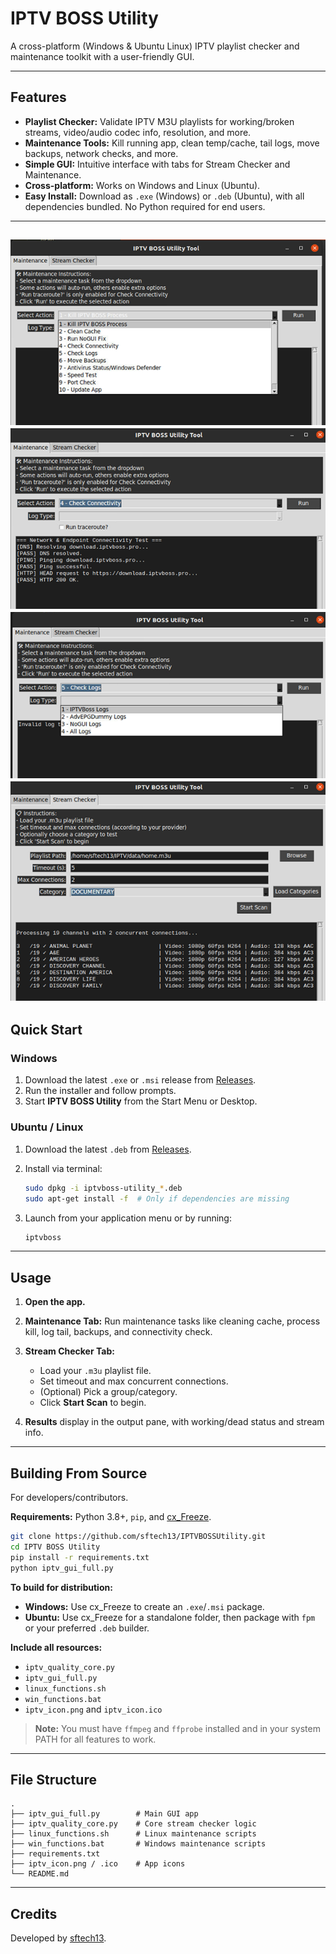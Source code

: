 # IPTV BOSS Utility

A cross-platform (Windows & Ubuntu Linux) IPTV playlist checker and maintenance toolkit with a user-friendly GUI.


---

## Features

* **Playlist Checker:** Validate IPTV M3U playlists for working/broken streams, video/audio codec info, resolution, and more.
* **Maintenance Tools:** Kill running app, clean temp/cache, tail logs, move backups, network checks, and more.
* **Simple GUI:** Intuitive interface with tabs for Stream Checker and Maintenance.
* **Cross-platform:** Works on Windows and Linux (Ubuntu).
* **Easy Install:** Download as `.exe` (Windows) or `.deb` (Ubuntu), with all dependencies bundled. No Python required for end users.

---
![alt text](assets/1.png)
![alt text](assets/2.png)
![alt text](assets/3.png)
![alt text](assets/4.png)
---


## Quick Start

### Windows

1. Download the latest `.exe` or `.msi` release from [Releases](https://github.com/sftech13/IPTVBOSSUtility/releases).
2. Run the installer and follow prompts.
3. Start **IPTV BOSS Utility** from the Start Menu or Desktop.

### Ubuntu / Linux

1. Download the latest `.deb` from [Releases](https://github.com/sftech13/IPTVBOSSUtility/releases).
2. Install via terminal:

   ```bash
   sudo dpkg -i iptvboss-utility_*.deb
   sudo apt-get install -f  # Only if dependencies are missing
   ```
3. Launch from your application menu or by running:

   ```bash
   iptvboss
   ```

---

## Usage

1. **Open the app.**
2. **Maintenance Tab:** Run maintenance tasks like cleaning cache, process kill, log tail, backups, and connectivity check.
3. **Stream Checker Tab:**

   * Load your `.m3u` playlist file.
   * Set timeout and max concurrent connections.
   * (Optional) Pick a group/category.
   * Click **Start Scan** to begin.
4. **Results** display in the output pane, with working/dead status and stream info.

---

## Building From Source

For developers/contributors.

**Requirements:** Python 3.8+, `pip`, and [cx\_Freeze](https://github.com/marcelotduarte/cx_Freeze).

```bash
git clone https://github.com/sftech13/IPTVBOSSUtility.git
cd IPTV BOSS Utility
pip install -r requirements.txt
python iptv_gui_full.py
```

**To build for distribution:**

* **Windows:** Use cx\_Freeze to create an `.exe`/`.msi` package.
* **Ubuntu:** Use cx\_Freeze for a standalone folder, then package with `fpm` or your preferred `.deb` builder.

**Include all resources:**

* `iptv_quality_core.py`
* `iptv_gui_full.py`
* `linux_functions.sh`
* `win_functions.bat`
* `iptv_icon.png` and `iptv_icon.ico`

> **Note:** You must have `ffmpeg` and `ffprobe` installed and in your system PATH for all features to work.

---

## File Structure

```
.
├── iptv_gui_full.py        # Main GUI app
├── iptv_quality_core.py    # Core stream checker logic
├── linux_functions.sh      # Linux maintenance scripts
├── win_functions.bat       # Windows maintenance scripts
├── requirements.txt
├── iptv_icon.png / .ico    # App icons
└── README.md
```

---

## Credits

Developed by [sftech13](https://github.com/sftech13).
